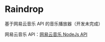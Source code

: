 # Raindrop

基于网易云音乐 API 的音乐播放器（开发未完成）

网易云音乐 API：[网易云音乐 NodeJs API](https://binaryify.github.io/NeteaseCloudMusicApi/#/)


